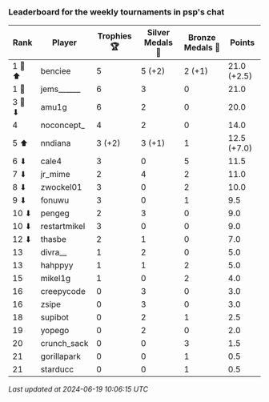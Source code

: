 ### Leaderboard for the weekly tournaments in psp's chat
| Rank | Player | Trophies 🏆 | Silver Medals 🥈 | Bronze Medals 🥉 | Points |
|------|--------|-------------|------------------|------------------|--------|
| 1 🥇 ⬆| benciee | 5 | 5 (+2) | 2 (+1) | 21.0 (+2.5) |
| 1 🥇 | jems______ | 6 | 3 | 0 | 21.0 |
| 3 🥉 ⬇| amu1g | 6 | 2 | 0 | 20.0 |
| 4 | noconcept_ | 4 | 2 | 0 | 14.0 |
| 5 ⬆| nndiana | 3 (+2) | 3 (+1) | 1 | 12.5 (+7.0) |
| 6 ⬇| cale4 | 3 | 0 | 5 | 11.5 |
| 7 ⬇| jr_mime | 2 | 4 | 2 | 11.0 |
| 8 ⬇| zwockel01 | 3 | 0 | 2 | 10.0 |
| 9 ⬇| fonuwu | 3 | 0 | 1 | 9.5 |
| 10 ⬇| pengeg | 2 | 3 | 0 | 9.0 |
| 10 ⬇| restartmikel | 3 | 0 | 0 | 9.0 |
| 12 ⬇| thasbe | 2 | 1 | 0 | 7.0 |
| 13 | divra__ | 1 | 2 | 0 | 5.0 |
| 13 | hahppyy | 1 | 1 | 2 | 5.0 |
| 15 | mikel1g | 1 | 0 | 2 | 4.0 |
| 16 | creepycode | 0 | 3 | 0 | 3.0 |
| 16 | zsipe | 0 | 3 | 0 | 3.0 |
| 18 | supibot | 0 | 2 | 1 | 2.5 |
| 19 | yopego | 0 | 2 | 0 | 2.0 |
| 20 | crunch_sack | 0 | 0 | 3 | 1.5 |
| 21 | gorillapark | 0 | 0 | 1 | 0.5 |
| 21 | starducc | 0 | 0 | 1 | 0.5 |

_Last updated at 2024-06-19 10:06:15 UTC_